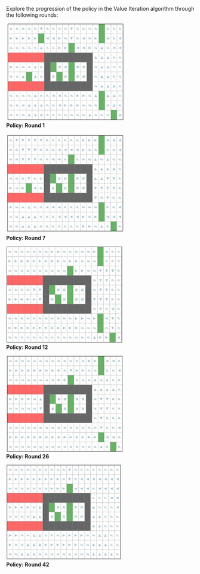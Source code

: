 Explore the progression of the policy in the Value Iteration algorithm through the following rounds:

![Policy Round 1](images/policy-round-1.jpg "Policy Round 1")<br>
**Policy: Round 1**

![Policy Round 7](images/policy-round-7.jpg "Policy Round 7")<br>
**Policy: Round 7**

![Policy Round 12](images/policy-round-12.jpg "Policy Round 12")<br>
**Policy: Round 12**

![Policy Round 26](images/policy-round-26.jpg "Policy Round 26")<br>
**Policy: Round 26**

![Policy Round 42](images/policy-round-42.jpg "Policy Round 42")<br>
**Policy: Round 42**
